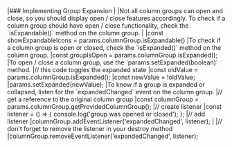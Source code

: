 <framework-specific-section frameworks="javascript">
|### Implementing Group Expansion
|
|Not all column groups can open and close, so you should display open / close features accordingly. To check if a column group should have open / close functionality, check the `isExpandable()` method on the column group.
|
</framework-specific-section>

<framework-specific-section frameworks="javascript">
<snippet transform={false}>
|const showExpandableIcons = params.columnGroup.isExpandable()
</snippet>
</framework-specific-section>

<framework-specific-section frameworks="javascript">
|To check if a column group is open or closed, check the `isExpanded()` method on the column group.
</framework-specific-section>

<framework-specific-section frameworks="javascript">
<snippet transform={false}>
|const groupIsOpen = params.columnGroup.isExpanded();
</snippet>
</framework-specific-section>

<framework-specific-section frameworks="javascript">
|To open / close a column group, use the `params.setExpanded(boolean)` method.
</framework-specific-section>

<framework-specific-section frameworks="javascript">
<snippet transform={false}>
|// this code toggles the expanded state
|const oldValue = params.columnGroup.isExpanded();
|const newValue = !oldValue;
|params.setExpanded(newValue);
</snippet>
</framework-specific-section>

<framework-specific-section frameworks="javascript">
|To know if a group is expanded or collapsed, listen for the `expandedChanged` event on the column group.
</framework-specific-section>

<framework-specific-section frameworks="javascript">
<snippet transform={false}>
|// get a reference to the original column group
|const columnGroup = params.columnGroup.getProvidedColumnGroup();
|// create listener
|const listener = () => { console.log('group was opened or closed'); };
|// add listener
|columnGroup.addEventListener('expandedChanged', listener);
|
|// don't forget to remove the listener in your destroy method
|columnGroup.removeEventListener('expandedChanged', listener);
</snippet>
</framework-specific-section>